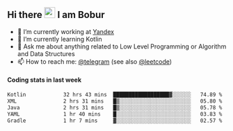## Hi there <img src="https://media.giphy.com/media/hvRJCLFzcasrR4ia7z/giphy.gif" width="25px" height="25px"> I am Bobur

- 💼 I’m currently working at [Yandex](https://yandex.ru/)
- 🌱 I’m currently learning Kotlin
- 💬 Ask me about anything related to Low Level Programming or Algorithm and Data Structures
- 📫 How to reach me: [@telegram](https://t.me/octoant) (see also [@leetcode](https://leetcode.com/octoant/))    

#### Coding stats in last week

<!--START_SECTION:waka-->

```txt
Kotlin            32 hrs 43 mins  ██████████████████▓░░░░░░   74.89 %
XML               2 hrs 31 mins   █▒░░░░░░░░░░░░░░░░░░░░░░░   05.80 %
Java              2 hrs 31 mins   █▒░░░░░░░░░░░░░░░░░░░░░░░   05.78 %
YAML              1 hr 40 mins    █░░░░░░░░░░░░░░░░░░░░░░░░   03.83 %
Gradle            1 hr 7 mins     ▓░░░░░░░░░░░░░░░░░░░░░░░░   02.57 %
```

<!--END_SECTION:waka-->
